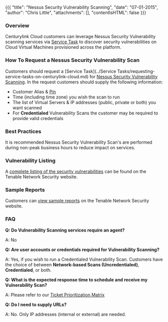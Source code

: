 {{{
  "title": "Nessus Security Vulnerability Scanning",
  "date": "07-01-2015",
  "author": "Chris Little",
  "attachments": [],
  "contentIsHTML": false
}}}

### Overview
Centurylink Cloud customers can leverage Nessus Security Vulnerability scanning services via [Service Task](http://www.ctl.io/service-tasks) to discover security vulnerabilities on Cloud Virtual Machines provisioned across the platform.

### How To Request a Nessus Security Vulnerability Scan
Customers should request a [Service Task](../Service Tasks/requesting-service-tasks-on-centurylink-cloud.md) for [Nessus Security Vulnerability Scanning](http://www.ctl.io/service-tasks/#nessus). In the request customers should supply the following information:

* Customer Alias & [Pin](../Support/pin-authentication-for-support-requests.md)
* Time (including time zone) you wish the scan to run
* The list of Virtual Servers & IP addresses (public, private or both) you want scanned
* For **Credentialed** Vulnerability Scans the customer may be required to provide valid credentials

### Best Practices
It is recommended Nessus Security Vulnerability Scan's are performed during non-peak business hours to reduce impact on services.

### Vulnerability Listing
A [complete listing of the security vulnerabilities](http://www.tenable.com/plugins/index.php?view=all) can be found on the Tenable Network Security website.

### Sample Reports
Customers can [view sample reports](http://www.tenable.com/products/nessus/sample-reports) on the Tenable Network Security website.

### FAQ

**Q: Do Vulnerability Scanning services require an agent?**

A: No

**Q: Are user accounts or credentials required for Vulnerability Scanning?**

A: Yes, if you wish to run a Credentialed Vulnerability Scan.  Customers have the choice of between **Network-based Scans (Uncredentialed)**, **Credentialed**, or both.

**Q: What is the expected response time to schedule and receive my Vulnerability Scan?**

A: Please refer to our [Ticket Prioritization Matrix](../Support/ticket-prioritization-matrix.md)

**Q: Do I need to supply URLs?**

A: No.  Only IP addresses (internal or external) are needed.
